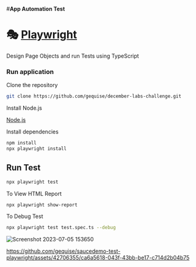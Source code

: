 #**App Automation Test**

# 🎭 [Playwright](https://playwright.dev)

Design Page Objects and run Tests using TypeScript

### Run application

Clone the repository

```bash
git clone https://github.com/gequise/december-labs-challenge.git
```

Install Node.js

[Node.js](https://nodejs.org/en/download/)

Install dependencies

```bash
npm install
npx playwright install

```

## Run Test

```bash
npx playwright test
```

To View HTML Report

```bash
npx playwright show-report
```

To Debug Test

```bash
npx playwright test test.spec.ts --debug
```

![Screenshot 2023-07-05 153650](https://github.com/gequise/saucedemo-test-playwright/assets/42706355/a21431f6-6d70-4c8a-9856-1f5de673f127)


https://github.com/gequise/saucedemo-test-playwright/assets/42706355/ca6a5618-043f-43bb-be17-c714d2b04b75



